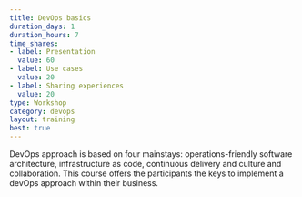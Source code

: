 ```yaml
---
title: DevOps basics
duration_days: 1
duration_hours: 7
time_shares:
- label: Presentation
  value: 60
- label: Use cases
  value: 20
- label: Sharing experiences
  value: 20
type: Workshop
category: devops
layout: training
best: true
---
```


DevOps approach is based on four mainstays: operations-friendly software architecture, infrastructure as code, continuous delivery and culture and collaboration. This course offers the participants the keys to implement a devOps approach within their business.
